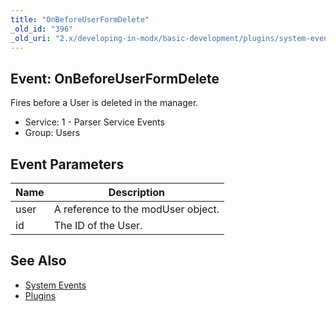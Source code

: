 ```yaml
---
title: "OnBeforeUserFormDelete"
_old_id: "396"
_old_uri: "2.x/developing-in-modx/basic-development/plugins/system-events/onbeforeuserformdelete"
---
```


## Event: OnBeforeUserFormDelete

Fires before a User is deleted in the manager.

- Service: 1 - Parser Service Events
- Group: Users

## Event Parameters

| Name | Description                        |
| ---- | ---------------------------------- |
| user | A reference to the modUser object. |
| id   | The ID of the User.                |

## See Also

- [System Events](extending-modx/plugins/system-events "System Events")
- [Plugins](extending-modx/plugins "Plugins")
